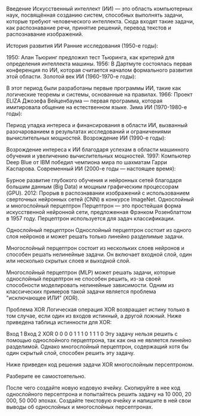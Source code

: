 Введение
Искусственный интеллект (ИИ) — это область компьютерных наук, посвящённая созданию систем, способных выполнять задачи, которые требуют человеческого интеллекта. Сюда входят такие задачи, как распознавание речи, принятие решений, перевод текстов и распознавание изображений.

История развития ИИ
Ранние исследования (1950-е годы):

1950: Алан Тьюринг предложил тест Тьюринга, как критерий для определения интеллекта машины.
1956: В Дартмуте состоялась первая конференция по ИИ, которая считается началом формального развития этой области.
Золотой век ИИ (1960-1970-е годы):

В этот период были разработаны первые программы ИИ, такие как логические теоремы и системы, основанные на правилах.
1966: Проект ELIZA Джозефа Вейценбаума — первая программа, которая имитировала общение на естественном языке.
Зима ИИ (1970-1980-е годы):

Период упадка интереса и финансирования в области ИИ, вызванный разочарованием в результатах исследований и ограничениями вычислительных мощностей.
Возрождение ИИ (1990-е годы):

Возрождение интереса к ИИ благодаря успехам в области машинного обучения и увеличению вычислительных мощностей.
1997: Компьютер Deep Blue от IBM победил чемпиона мира по шахматам Гарри Каспарова.
Современный ИИ (2000-е годы — настоящее время):

Бурное развитие глубокого обучения и нейронных сетей благодаря большим данным (Big Data) и мощным графическим процессорам (GPU).
2012: Прорыв в распознавании изображений с использованием сверточных нейронных сетей (CNN) в конкурсе ImageNet.
Однослойный и многослойный перцептрон
Перцептрон — это простейшая форма искусственной нейронной сети, предложенная Фрэнком Розенблаттом в 1957 году. Перцептрон используется для задач классификации.

Однослойный перцептрон
Однослойный перцептрон состоит из одного слоя нейронов и может решать только линейно разделимые задачи.

Многослойный перцептрон состоит из нескольких слоев нейронов и способен решать нелинейные задачи. Он включает входной слой, один или несколько скрытых слоев и выходной слой.

Многослойный перцептрон (MLP) может решать задачи, которые однослойный перцептрон не способен решить, из-за своей способности моделировать нелинейные зависимости. Одним из классических примеров такой задачи является проблема "исключающее ИЛИ" (XOR).

Проблема XOR
Логическая операция XOR возвращает истину только в том случае, если один из входов истинный, а другой ложный. Ниже приведена таблица истинности для XOR:

Вход 1	Вход 2	XOR
0	0	0
0	1	1
1	0	1
1	1	0
Эту задачу нельзя решить с помощью однослойного перцептрона, так как она не является линейно разделимой. Однако многослойный перцептрон, содержащий хотя бы один скрытый слой, способен решить эту задачу.

Ниже приведен код решения задачи XOR многослойным персептроном.

Разберите ее самостоятельно.

После чего создайте новую кодовую ячейку. Скопируйте в нее код однослойного персептрона и попытайтесь решить задачу на 10 000, 20 000, 50 000 эпохах.
Создайте текстовую ячейку и напишите в ней свои выводы об однослойных и многослойных персептронах.
